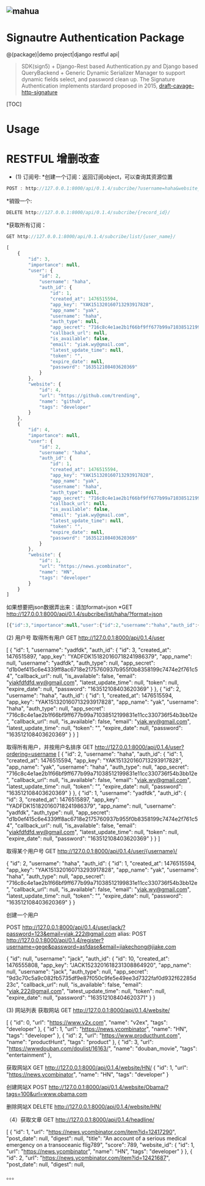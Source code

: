 ![mahua](static/logo.jpg)
-------------------------
Signautre Authentication Package
================================
@(package)|demo project|django restful api|

> SDK(sign5) + Django-Rest based Authentication.py and Django based QueryBackend + Generic Dynamic Serializer Manager to support dynamic fields select, and password clean up.
> The Signature Authentication implements stardard proposed in 2015, [draft-cavage-http-signature](https://www.ietf.org/archive/id/draft-cavage-http-signatures-05)

[TOC]

# Usage


RESTFUL 增删改查
================
* (1) 订阅号:
  *创建一个订阅：返回订阅object，可以查询其资源位置
```javascript
POST : http://127.0.0.1:8000/api/0.1.4/subcribe/?username=haha&website_name=HN
```
  *销毁一个:
```javascript
DELETE http://127.0.0.1:8000/api/0.1.4/subcribe/{record_id}/
```
  *获取所有订阅：
```javascript
GET http://127.0.0.1:8000/api/0.1.4/subcribe/list/{user_name}/

[
    {
        "id": 3,
        "importance": null,
        "user": {
            "id": 2,
            "username": "haha",
            "auth_id": {
                "id": 1,
                "created_at": 1476515594,
                "app_key": "YAK151320160713293917828",
                "app_name": "yak",
                "username": "haha",
                "auth_type": null,
                "app_secret": "716c8c4e1ae2b1f66bf9ff677b99a71038512199831e11cc330736f54b3bb12e",
                "callback_url": null,
                "is_available": false,
                "email": "yiak.wy@gmail.com",
                "latest_update_time": null,
                "token": "",
                "expire_date": null,
                "password": "163512108403620369"
            }
        },
        "website": {
            "id": 4,
            "url": "https://github.com/trending",
            "name": "github",
            "tags": "developer"
        }
    },
    {
        "id": 4,
        "importance": null,
        "user": {
            "id": 2,
            "username": "haha",
            "auth_id": {
                "id": 1,
                "created_at": 1476515594,
                "app_key": "YAK151320160713293917828",
                "app_name": "yak",
                "username": "haha",
                "auth_type": null,
                "app_secret": "716c8c4e1ae2b1f66bf9ff677b99a71038512199831e11cc330736f54b3bb12e",
                "callback_url": null,
                "is_available": false,
                "email": "yiak.wy@gmail.com",
                "latest_update_time": null,
                "token": "",
                "expire_date": null,
                "password": "163512108403620369"
            }
        },
        "website": {
            "id": 1,
            "url": "https://news.ycombinator",
            "name": "HN",
            "tags": "developer"
        }
    }
]
```

如果想要把json数据弄出来：请加format=json
  *GET http://127.0.0.1:8000/api/0.1.4/subcribe/list/haha/?format=json
```javascript
[{"id":3,"importance":null,"user":{"id":2,"username":"haha","auth_id":{"id":1,"created_at":1476515594,"app_key":"YAK151320160713293917828","app_name":"yak","username":"haha","auth_type":null,"app_secret":"716c8c4e1ae2b1f66bf9ff677b99a71038512199831e11cc330736f54b3bb12e","callback_url":null,"is_available":false,"email":"yiak.wy@gmail.com","latest_update_time":null,"token":"","expire_date":null,"password":"163512108403620369"}},"website":{"id":4,"url":"https://github.com/trending","name":"github","tags":"developer"}},{"id":4,"importance":null,"user":{"id":2,"username":"haha","auth_id":{"id":1,"created_at":1476515594,"app_key":"YAK151320160713293917828","app_name":"yak","username":"haha","auth_type":null,"app_secret":"716c8c4e1ae2b1f66bf9ff677b99a71038512199831e11cc330736f54b3bb12e","callback_url":null,"is_available":false,"email":"yiak.wy@gmail.com","latest_update_time":null,"token":"","expire_date":null,"password":"163512108403620369"}},"website":{"id":1,"url":"https://news.ycombinator","name":"HN","tags":"developer"}}]
```
(2) 用户号
取得所有用户
GET http://127.0.0.1:8000/api/0.1.4/user

[
  {
    "id": 1,
    "username": "yadfdk",
    "auth_id": {
      "id": 3,
      "created_at": 1476515897,
      "app_key": "YADFDK151820160718241986379",
      "app_name": null,
      "username": "yadfdk",
      "auth_type": null,
      "app_secret": "d1b0ef415c6e4339ff8ac6718e2175760937b955f0b8358199c7474e2f761c54",
      "callback_url": null,
      "is_available": false,
      "email": "yiakfdfdfd.wy@gmail.com",
      "latest_update_time": null,
      "token": null,
      "expire_date": null,
      "password": "163512108403620369"
    }
  },
  {
    "id": 2,
    "username": "haha",
    "auth_id": {
      "id": 1,
      "created_at": 1476515594,
      "app_key": "YAK151320160713293917828",
      "app_name": "yak",
      "username": "haha",
      "auth_type": null,
      "app_secret": "716c8c4e1ae2b1f66bf9ff677b99a71038512199831e11cc330736f54b3bb12e",
      "callback_url": null,
      "is_available": false,
      "email": "yiak.wy@gmail.com",
      "latest_update_time": null,
      "token": "",
      "expire_date": null,
      "password": "163512108403620369"
    }
  }
]

取得所有用户，并按用户名排序
GET http://127.0.0.1:8000/api/0.1.4/user?ordering=username
[
  {
    "id": 2,
    "username": "haha",
    "auth_id": {
      "id": 1,
      "created_at": 1476515594,
      "app_key": "YAK151320160713293917828",
      "app_name": "yak",
      "username": "haha",
      "auth_type": null,
      "app_secret": "716c8c4e1ae2b1f66bf9ff677b99a71038512199831e11cc330736f54b3bb12e",
      "callback_url": null,
      "is_available": false,
      "email": "yiak.wy@gmail.com",
      "latest_update_time": null,
      "token": "",
      "expire_date": null,
      "password": "163512108403620369"
    }
  },
  {
    "id": 1,
    "username": "yadfdk",
    "auth_id": {
      "id": 3,
      "created_at": 1476515897,
      "app_key": "YADFDK151820160718241986379",
      "app_name": null,
      "username": "yadfdk",
      "auth_type": null,
      "app_secret": "d1b0ef415c6e4339ff8ac6718e2175760937b955f0b8358199c7474e2f761c54",
      "callback_url": null,
      "is_available": false,
      "email": "yiakfdfdfd.wy@gmail.com",
      "latest_update_time": null,
      "token": null,
      "expire_date": null,
      "password": "163512108403620369"
    }
  }
]

取得某个用户号
GET http://127.0.0.1:8000/api/0.1.4/user/{username}/

{
  "id": 2,
  "username": "haha",
  "auth_id": {
    "id": 1,
    "created_at": 1476515594,
    "app_key": "YAK151320160713293917828",
    "app_name": "yak",
    "username": "haha",
    "auth_type": null,
    "app_secret": "716c8c4e1ae2b1f66bf9ff677b99a71038512199831e11cc330736f54b3bb12e",
    "callback_url": null,
    "is_available": false,
    "email": "yiak.wy@gmail.com",
    "latest_update_time": null,
    "token": "",
    "expire_date": null,
    "password": "163512108403620369"
  }
}

创建一个用户

POST http://127.0.0.1:8000/api/0.1.4/user/jack/?password=123&email=yiak.222@gmail.com
alias: 
POST http://127.0.0.1:8000/api/0.1.4/register?username=gege&password=asfdase&email=jiakechong@jiake.com

{
  "id": null,
  "username": "jack",
  "auth_id": {
    "id": 10,
    "created_at": 1476555808,
    "app_key": "JACK1523201618231308864920",
    "app_name": null,
    "username": "jack",
    "auth_type": null,
    "app_secret": "9d3c70c5a9c082fb5735df9e87f050c9fe5e49ee3d7322faf0d932f62285d23c",
    "callback_url": null,
    "is_available": false,
    "email": "yiak.222@gmail.com",
    "latest_update_time": null,
    "token": null,
    "expire_date": null,
    "password": "163512108404620371"
  }
}


(3) 网站列表
获取网站
GET http://127.0.0.1:8000/api/0.1.4/website/

[
    {
        "id": 0,
        "url": "https://www.v2x.com",
        "name": "v2ex",
        "tags": "developer"
    },
    {
        "id": 1,
        "url": "https://news.ycombinator",
        "name": "HN",
        "tags": "developer"
    },
    {
        "id": 2,
        "url": "https://www.producthunt.com",
        "name": "productHunt",
        "tags": "product"
    },
    {
        "id": 3,
        "url": "https://wwwdouban.com/doulist/16163/",
        "name": "douban_movie",
        "tags": "entertainment"
    },
	
获取网站X
GET http://127.0.0.1:8000/api/0.1.4/website/HN/
{
    "id": 1,
    "url": "https://news.ycombinator",
    "name": "HN",
    "tags": "developer"
}

创建网站X
POST http://127.0.0.1:8000/api/0.1.4/website/Obama/?tags=100&url=www.obama.com

删除网站X
DELETE http://127.0.0.1:8000/api/0.1.4/website/HN/

（4）获取文章
GET http://127.0.0.1:8000/api/0.1.4/headline/

[
    {
        "id": 1,
        "url": "https://news.ycombinator.com/item?id=12417290",
        "post_date": null,
        "digest": null,
        "title": "An account of a serious medical emergency on a transoceanic flig789",
        "score": 789,
        "website_id": {
            "id": 1,
            "url": "https://news.ycombinator",
            "name": "HN",
            "tags": "developer"
        }
    },
    {
        "id": 2,
        "url": "https://news.ycombinator.com/item?id=12421687",
        "post_date": null,
        "digest": null,
		
		
。。。
